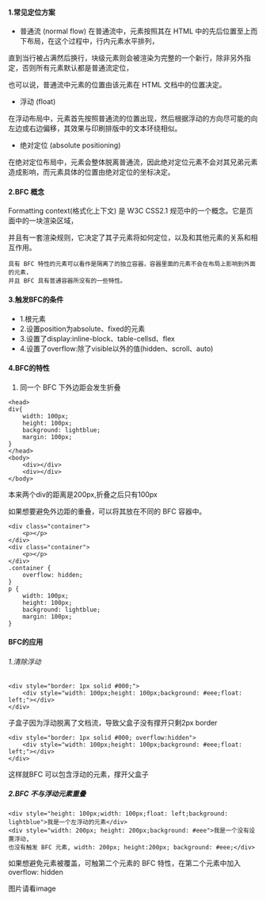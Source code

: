 #### 1.常见定位方案
- 普通流 (normal flow)
在普通流中，元素按照其在 HTML 中的先后位置至上而下布局，在这个过程中，行内元素水平排列，

直到当行被占满然后换行，块级元素则会被渲染为完整的一个新行，除非另外指定，否则所有元素默认都是普通流定位，

也可以说，普通流中元素的位置由该元素在 HTML 文档中的位置决定。

- 浮动 (float)

在浮动布局中，元素首先按照普通流的位置出现，然后根据浮动的方向尽可能的向左边或右边偏移，其效果与印刷排版中的文本环绕相似。

- 绝对定位 (absolute positioning)

在绝对定位布局中，元素会整体脱离普通流，因此绝对定位元素不会对其兄弟元素造成影响，而元素具体的位置由绝对定位的坐标决定。

#### 2.BFC 概念
Formatting context(格式化上下文) 是 W3C CSS2.1 规范中的一个概念。它是页面中的一块渲染区域，

并且有一套渲染规则，它决定了其子元素将如何定位，以及和其他元素的关系和相互作用。
```
具有 BFC 特性的元素可以看作是隔离了的独立容器，容器里面的元素不会在布局上影响到外面的元素，
并且 BFC 具有普通容器所没有的一些特性。
```
#### 3.触发BFC的条件
- 1.根元素
- 2.设置position为absolute、fixed的元素
- 3.设置了display:inline-block、table-cellsd、flex
- 4.设置了overflow:除了visible以外的值(hidden、scroll、auto)

#### 4.BFC的特性
1. 同一个 BFC 下外边距会发生折叠
```
<head>
div{
    width: 100px;
    height: 100px;
    background: lightblue;
    margin: 100px;
}
</head>
<body>
    <div></div>
    <div></div>
</body>
```
本来两个div的距离是200px,折叠之后只有100px

如果想要避免外边距的重叠，可以将其放在不同的 BFC 容器中。
```
<div class="container">
    <p></p>
</div>
<div class="container">
    <p></p>
</div>
.container {
    overflow: hidden;
}
p {
    width: 100px;
    height: 100px;
    background: lightblue;
    margin: 100px;
}
```
#### BFC的应用
###### 1.清除浮动
```
<div style="border: 1px solid #000;">
    <div style="width: 100px;height: 100px;background: #eee;float: left;"></div>
</div>
```
子盒子因为浮动脱离了文档流，导致父盒子没有撑开只剩2px border
```
<div style="border: 1px solid #000; overflow:hidden">
    <div style="width: 100px;height: 100px;background: #eee;float: left;"></div>
</div>
```
这样就BFC 可以包含浮动的元素，撑开父盒子
##### 2.BFC 不与浮动元素重叠
```
<div style="height: 100px;width: 100px;float: left;background: lightblue">我是一个左浮动的元素</div>
<div style="width: 200px; height: 200px;background: #eee">我是一个没有设置浮动, 
也没有触发 BFC 元素, width: 200px; height:200px; background: #eee;</div>
```
如果想避免元素被覆盖，可触第二个元素的 BFC 特性，在第二个元素中加入 overflow: hidden

图片请看image

